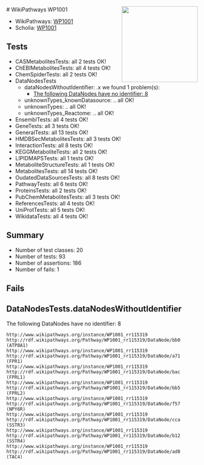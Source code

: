 <img style="float: right; width: 200px" src="https://upload.wikimedia.org/wikipedia/commons/thumb/8/83/Wplogo_with_text_500.png/640px-Wplogo_with_text_500.png" />
# WikiPathways WP1001

* WikiPathways: [WP1001](https://wikipathways.org/pathways/WP1001)
* Scholia: [WP1001](https://scholia.toolforge.org/wikipathways/WP1001)
## Tests
* CASMetabolitesTests: all 2 tests OK!
* ChEBIMetabolitesTests: all 4 tests OK!
* ChemSpiderTests: all 2 tests OK!
* DataNodesTests
    * dataNodesWithoutIdentifier: .x we found 1 problem(s):
        * [The following DataNodes have no identifier: 8](#d2d32fa7)
    * unknownTypes_knownDatasource: .. all OK!
    * unknownTypes: .. all OK!
    * unknownTypes_Reactome: .. all OK!
* EnsemblTests: all 4 tests OK!
* GeneTests: all 3 tests OK!
* GeneralTests: all 13 tests OK!
* HMDBSecMetabolitesTests: all 3 tests OK!
* InteractionTests: all 8 tests OK!
* KEGGMetaboliteTests: all 2 tests OK!
* LIPIDMAPSTests: all 1 tests OK!
* MetaboliteStructureTests: all 1 tests OK!
* MetabolitesTests: all 14 tests OK!
* OudatedDataSourcesTests: all 8 tests OK!
* PathwayTests: all 6 tests OK!
* ProteinsTests: all 2 tests OK!
* PubChemMetabolitesTests: all 3 tests OK!
* ReferencesTests: all 4 tests OK!
* UniProtTests: all 5 tests OK!
* WikidataTests: all 4 tests OK!


## Summary

* Number of test classes: 20
* Number of tests: 93
* Number of assertions: 186
* Number of fails: 1

## Fails

<a name="d2d32fa7" />

## DataNodesTests.dataNodesWithoutIdentifier

The following DataNodes have no identifier: 8
```
http://www.wikipathways.org/instance/WP1001_rr115319 http://rdf.wikipathways.org/Pathway/WP1001_rr115319/DataNode/bb0 (ATP8A1)
http://www.wikipathways.org/instance/WP1001_rr115319 http://rdf.wikipathways.org/Pathway/WP1001_rr115319/DataNode/a71 (FPR1)
http://www.wikipathways.org/instance/WP1001_rr115319 http://rdf.wikipathways.org/Pathway/WP1001_rr115319/DataNode/bac (FPRL1)
http://www.wikipathways.org/instance/WP1001_rr115319 http://rdf.wikipathways.org/Pathway/WP1001_rr115319/DataNode/bb5 (FPRL2)
http://www.wikipathways.org/instance/WP1001_rr115319 http://rdf.wikipathways.org/Pathway/WP1001_rr115319/DataNode/f57 (NPY6R)
http://www.wikipathways.org/instance/WP1001_rr115319 http://rdf.wikipathways.org/Pathway/WP1001_rr115319/DataNode/cca (SSTR3)
http://www.wikipathways.org/instance/WP1001_rr115319 http://rdf.wikipathways.org/Pathway/WP1001_rr115319/DataNode/b12 (SSTR4)
http://www.wikipathways.org/instance/WP1001_rr115319 http://rdf.wikipathways.org/Pathway/WP1001_rr115319/DataNode/ad8 (TAC4)
```

